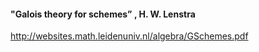 #### "Galois theory for schemes” , H. W. Lenstra
http://websites.math.leidenuniv.nl/algebra/GSchemes.pdf
